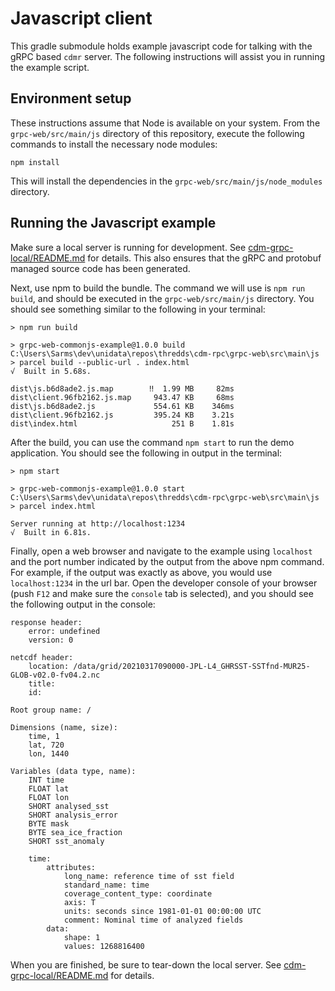 # Javascript client

This gradle submodule holds example javascript code for talking with the gRPC based `cdmr` server.
The following instructions will assist you in running the example script.

## Environment setup

These instructions assume that Node is available on your system.
From the `grpc-web/src/main/js` directory of this repository, execute the following commands to install the necessary node modules:

~~~shell
npm install
~~~

This will install the dependencies in the `grpc-web/src/main/js/node_modules` directory.

## Running the Javascript example

Make sure a local server is running for development.
See [cdm-grpc-local/README.md](../cdm-grpc-local/README.md#spin-up) for details.
This also ensures that the gRPC and protobuf managed source code has been generated.

Next, use npm to build the bundle.
The command we will use is `npm run build`, and should be executed in the `grpc-web/src/main/js` directory.
You should see something similar to the following in your terminal:

~~~shell
> npm run build

> grpc-web-commonjs-example@1.0.0 build C:\Users\Sarms\dev\unidata\repos\thredds\cdm-rpc\grpc-web\src\main\js
> parcel build --public-url . index.html                                                                                                                                                                                                        √  Built in 5.68s.
                                                                                                                        dist\js.b6d8ade2.js.map        ‼  1.99 MB     82ms
dist\client.96fb2162.js.map     943.47 KB     68ms
dist\js.b6d8ade2.js             554.61 KB    346ms
dist\client.96fb2162.js         395.24 KB    3.21s
dist\index.html                     251 B    1.81s
~~~

After the build, you can use the command `npm start` to run the demo application.
You should see the following in output in the terminal:

~~~shell
> npm start

> grpc-web-commonjs-example@1.0.0 start C:\Users\Sarms\dev\unidata\repos\thredds\cdm-rpc\grpc-web\src\main\js
> parcel index.html

Server running at http://localhost:1234
√  Built in 6.81s.
~~~

Finally, open a web browser and navigate to the example using `localhost` and the port number indicated by the output from the above npm command.
For example, if the output was exactly as above, you would use `localhost:1234` in the url bar.
Open the developer console of your browser (push `F12` and make sure the `console` tab is selected), and you should see the following output in the console:

~~~
response header:
    error: undefined
    version: 0

netcdf header:
    location: /data/grid/20210317090000-JPL-L4_GHRSST-SSTfnd-MUR25-GLOB-v02.0-fv04.2.nc
    title: 
    id: 

Root group name: /

Dimensions (name, size):
    time, 1
    lat, 720
    lon, 1440

Variables (data type, name):
    INT time
    FLOAT lat
    FLOAT lon
    SHORT analysed_sst
    SHORT analysis_error
    BYTE mask
    BYTE sea_ice_fraction
    SHORT sst_anomaly

    time:
        attributes:
            long_name: reference time of sst field
            standard_name: time
            coverage_content_type: coordinate
            axis: T
            units: seconds since 1981-01-01 00:00:00 UTC
            comment: Nominal time of analyzed fields
        data:
            shape: 1
            values: 1268816400
~~~

When you are finished, be sure to tear-down the local server.
See [cdm-grpc-local/README.md](../cdm-grpc-local/README.md#tear-down) for details.
